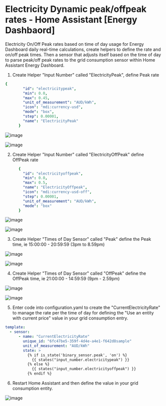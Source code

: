 # Electricity Dynamic peak/offpeak rates - Home Assistant [Energy Dashbaord]
Electricity On/Off Peak rates based on time of day usage for Energy Dashboard daily real-time calculations, create helpers to define the rate and on/off peak times.  Then a sensor that adjusts itself based on the time of day to parse peak/off peak rates to the grid consumption sensor within Home Assistant Energy Dashboard.

1. Create Helper "Input Number" called "ElectricityPeak", define Peak rate
```yaml
{
        "id": "electricitypeak",
        "min": 0.0,
        "max": 0.45,
        "unit_of_measurement": "AUD/kWh",
        "icon": "mdi:currency-usd",
        "mode": "box",
        "step": 0.00001,
        "name": "ElectricityPeak"
      }
```
![image](https://user-images.githubusercontent.com/84074944/236608884-a6109be4-ed5f-4b98-a961-050a1fa333ce.png)

![image](https://user-images.githubusercontent.com/84074944/236608913-2884610b-1ad3-4fdb-adff-bd228829ac1b.png)

2. Create Helper "Input Number" called "ElectricityOffPeak" define OffPeak rate
```yaml
      {
        "id": "electricityoffpeak",
        "min": 0.0,
        "max": 0.5,
        "name": "ElectricityOffpeak",
        "icon": "mdi:currency-usd-off",
        "step": 0.00001,
        "unit_of_measurement": "AUD/kWh",
        "mode": "box"
      }
```
![image](https://user-images.githubusercontent.com/84074944/236608943-374c542b-357e-4694-9443-583ea7c54e88.png)

![image](https://user-images.githubusercontent.com/84074944/236608958-4bbf608e-6a87-435a-898d-d0072d2a3860.png)

3. Create Helper "Times of Day Sensor" called "Peak" define the Peak time, ie 15:00:00 - 20:59:59 (3pm to 8.59pm)

![image](https://user-images.githubusercontent.com/84074944/236609018-403ee8cf-0c4c-4b33-a0b3-acebd01deb73.png)

![image](https://user-images.githubusercontent.com/84074944/236609035-ad79e420-b5c4-406f-83b2-c2026b46446d.png)

4. Create Helper "Times of Day Sensor" called "OffPeak" define the OffPeak time, ie 21:00:00 - 14:59:59 (9pm - 2.59pm)

![image](https://user-images.githubusercontent.com/84074944/236609047-484800d5-33dd-43ad-97b0-da5993031347.png)

![image](https://user-images.githubusercontent.com/84074944/236609057-a7a41929-800d-4953-af0f-c0752baa8d1f.png)

5. Enter code into configuration.yaml to create the "CurrentElectricityRate" to manage the rate per the time of day for defining the "Use an entity with current price" value in your grid consumption entry.
```yaml
template:
  - sensor:
      - name: "CurrentElectricityRate"
        unique_id: "6fc47be5-359f-4d4e-a4e1-f642d8sample"
        unit_of_measurement: "AUD/kWh"
        state: >
          {% if is_state('binary_sensor.peak', 'on') %}
            {{ states("input_number.electricitypeak") }}
          {% else %}
            {{ states("input_number.electricityoffpeak") }}
          {% endif %}
```
6. Restart Home Assistant and then define the value in your grid consumption entity.

![image](https://user-images.githubusercontent.com/84074944/236609097-21870887-a222-4e19-bd61-b351fd63d967.png)
